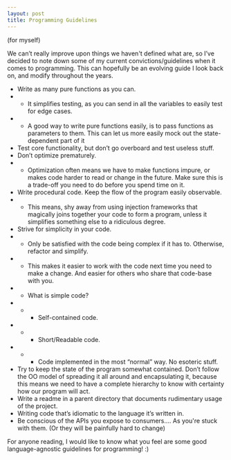 ```yaml
---
layout: post
title: Programming Guidelines
---
```

(for myself)

We can’t really improve upon things we haven't defined what are, 
so I’ve decided to note down some of my current convictions/guidelines when it comes to programming. 
This can hopefully be an evolving guide I look back on, and modify throughout the years.

* Write as many pure functions as you can.
* * It simplifies testing, as you can send in all the variables to easily test for edge cases.
* * A good way to write pure functions easily, is to pass functions as parameters to them. 
This can let us more easily mock out the state-dependent part of it
* Test core functionality, but don’t go overboard and test useless stuff.
* Don’t optimize prematurely.
* * Optimization often means we have to make functions impure, or makes code 
harder to read or change in the future. Make sure this is a trade-off you need to do before you spend time on it.
* Write procedural code. Keep the flow of the program easily observable.
* * This means, shy away from using injection frameworks that magically joins together 
your code to form a program, unless it simplifies something else to a ridiculous degree.
* Strive for simplicity in your code.
* * Only be satisfied with the code being complex if it has to. Otherwise, refactor and simplify.
* * This makes it easier to work with the code next time you need to make a 
change. And easier for others who share that code-base with you.
* * What is simple code?
* * * Self-contained code.
* * * Short/Readable code.
* * * Code implemented in the most “normal” way. No esoteric stuff.
* Try to keep the state of the program somewhat contained. Don’t follow the 
OO model of spreading it all around and encapsulating it, because this means 
we need to have a complete hierarchy to know with certainty how our program will act.
* Write a readme in a parent directory that documents rudimentary usage of the project.
* Writing code that’s idiomatic to the language it’s written in. 
* Be conscious of the APIs you expose to consumers.... As you're stuck with them.
 (Or they will be painfully hard to change)

For anyone reading, I would like to know what you feel are some good language-agnostic guidelines for programming! :)
